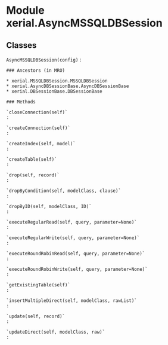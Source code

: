 Module xerial.AsyncMSSQLDBSession
=================================

Classes
-------

`AsyncMSSQLDBSession(config)`
:   

    ### Ancestors (in MRO)

    * xerial.MSSQLDBSession.MSSQLDBSession
    * xerial.AsyncDBSessionBase.AsyncDBSessionBase
    * xerial.DBSessionBase.DBSessionBase

    ### Methods

    `closeConnection(self)`
    :

    `createConnection(self)`
    :

    `createIndex(self, model)`
    :

    `createTable(self)`
    :

    `drop(self, record)`
    :

    `dropByCondition(self, modelClass, clause)`
    :

    `dropByID(self, modelClass, ID)`
    :

    `executeRegularRead(self, query, parameter=None)`
    :

    `executeRegularWrite(self, query, parameter=None)`
    :

    `executeRoundRobinRead(self, query, parameter=None)`
    :

    `executeRoundRobinWrite(self, query, parameter=None)`
    :

    `getExistingTable(self)`
    :

    `insertMultipleDirect(self, modelClass, rawList)`
    :

    `update(self, record)`
    :

    `updateDirect(self, modelClass, raw)`
    :